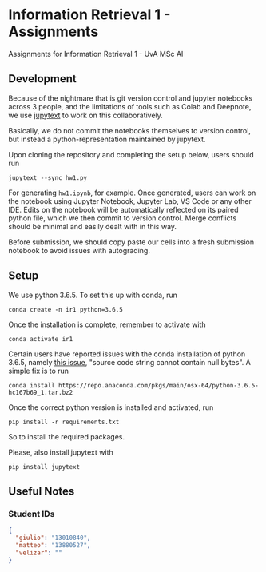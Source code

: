 # Information Retrieval 1 - Assignments

Assignments for Information Retrieval 1 - UvA MSc AI

## Development

Because of the nightmare that is git version control and jupyter notebooks
across 3 people, and the limitations of tools such as Colab and Deepnote, we use
[jupytext](https://jupytext.readthedocs.io/en/latest/index.html) to work on this
collaboratively.

Basically, we do not commit the notebooks themselves to version control, but
instead a python-representation maintained by jupytext.

Upon cloning the repository and completing the setup below, users should run

```console
jupytext --sync hw1.py
```

For generating `hw1.ipynb`, for example. Once generated, users can work on the
notebook using Jupyter Notebook, Jupyter Lab, VS Code or any other IDE. Edits on
the notebook will be automatically reflected on its paired python file, which we
then commit to version control. Merge conflicts should be minimal and easily
dealt with in this way.

Before submission, we should copy paste our cells into a fresh submission
notebook to avoid issues with autograding.

## Setup

We use python 3.6.5. To set this up with conda, run

```console
conda create -n ir1 python=3.6.5
```

Once the installation is complete, remember to activate with

```console
conda activate ir1
```

Certain users have reported issues with the conda installation of python 3.6.5,
namely [this issue](https://github.com/conda/conda/issues/9298), "source code
string cannot contain null bytes". A simple fix is to run

```console
conda install https://repo.anaconda.com/pkgs/main/osx-64/python-3.6.5-hc167b69_1.tar.bz2
```

Once the correct python version is installed and activated, run

```console
pip install -r requirements.txt
```

So to install the required packages.

Please, also install jupytext with

```console
pip install jupytext
```

## Useful Notes

### Student IDs

```JSON
{
  "giulio": "13010840",
  "matteo": "13880527",
  "velizar": ""
}
```
